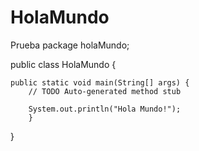 # HolaMundo
Prueba
package holaMundo;

public class HolaMundo {

	public static void main(String[] args) {
		// TODO Auto-generated method stub

		System.out.println("Hola Mundo!");
		}

}
